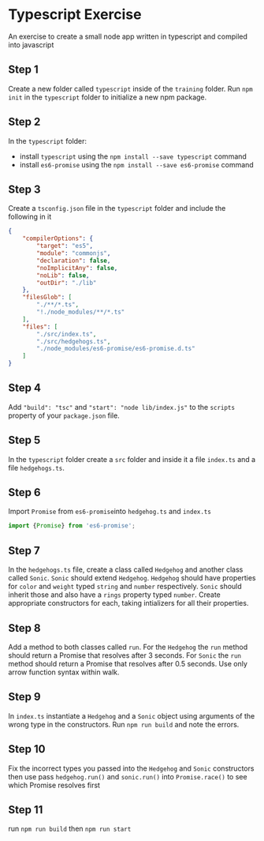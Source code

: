 # Typescript Exercise

An exercise to create a small node app written in typescript and compiled into javascript

## Step 1

Create a new folder called `typescript` inside of the `training` folder. Run `npm init` in the `typescript` folder to initialize a new npm package.

## Step 2

In the `typescript` folder:
- install `typescript` using the `npm install --save typescript` command
- install `es6-promise` using the `npm install --save es6-promise` command

## Step 3

Create a `tsconfig.json` file in the `typescript` folder and include the following in it
```json
{
    "compilerOptions": {
        "target": "es5",
        "module": "commonjs",
        "declaration": false,
        "noImplicitAny": false,
        "noLib": false,
        "outDir": "./lib"
    },
    "filesGlob": [
        "./**/*.ts",
        "!./node_modules/**/*.ts"
    ],
    "files": [
        "./src/index.ts",
        "./src/hedgehogs.ts",
        "./node_modules/es6-promise/es6-promise.d.ts"
    ]
}
```

## Step 4

Add `"build": "tsc"` and `"start": "node lib/index.js"` to the `scripts` property of your
`package.json` file.

## Step 5

In the `typescript` folder create a `src` folder and inside it a file `index.ts` and a file `hedgehogs.ts`.

## Step 6

Import `Promise` from `es6-promise`into `hedgehog.ts` and `index.ts`

```ts
import {Promise} from 'es6-promise';
```

## Step 7

In the `hedgehogs.ts` file, create a class called `Hedgehog` and another class called `Sonic`. `Sonic` should extend `Hedgehog`. `Hedgehog` should have properties for `color` and `weight` typed `string` and `number` respectively. `Sonic` should inherit those and also have a `rings` property typed `number`. Create appropriate constructors for each, taking intializers for all their properties.

## Step 8

Add a method to both classes called `run`. For the `Hedgehog` the `run` method should return a Promise that resolves after 3 seconds. For `Sonic` the `run` method should return a Promise that resolves after 0.5 seconds. Use only arrow function syntax within walk.

## Step 9

In `index.ts` instantiate a `Hedgehog` and a `Sonic` object using arguments of the wrong
type in the constructors. Run `npm run build` and note the errors.

## Step 10

Fix the incorrect types you passed into the `Hedgehog` and `Sonic` constructors then
use pass `hedgehog.run()` and `sonic.run()` into `Promise.race()` to see which Promise
resolves first

## Step 11

run `npm run build` then `npm run start`
